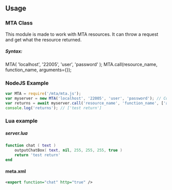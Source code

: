 ## Usage
### MTA Class
This module is made to work with MTA resources. It can throw a request and get what the resource returned.

##### Syntax:
MTA( 'localhost', '22005', 'user', 'password' );
MTA.call(resource_name, function_name, arguments={});
### NodeJS Example
```javascript
var MTA = require('/mta/mta.js');
var myserver = new MTA('localhost', '22005', 'user', 'password'); // Connect to http://localhost:22005
var returns = await myserver.call('resource_name', 'function_name', ['arg1', 'arg2', 5, ['table']]);
console.log('returns'); // ['test return']
```
### Lua example
##### server.lua
```lua
function chat ( text )
	outputChatBox( text, nil, 255, 255, 255, true )
	return 'test return'
end
```
#### meta.xml
```xml
<export function="chat" http="true" />
```